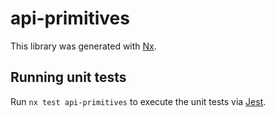 # api-primitives

This library was generated with [Nx](https://nx.dev).

## Running unit tests

Run `nx test api-primitives` to execute the unit tests via [Jest](https://jestjs.io).

